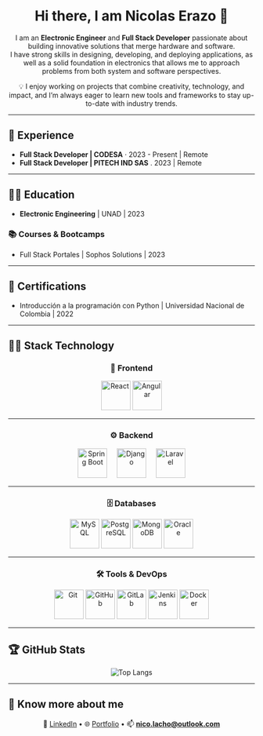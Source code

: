 <div align="center">

# Hi there, I am Nicolas Erazo 👋  

I am an **Electronic Engineer** and **Full Stack Developer** passionate about building innovative solutions that merge hardware and software.  
I have strong skills in designing, developing, and deploying applications, as well as a solid foundation in electronics that allows me to approach problems from both system and software perspectives.  

💡 I enjoy working on projects that combine creativity, technology, and impact, and I’m always eager to learn new tools and frameworks to stay up-to-date with industry trends.  

</div>

---

## 🔨 Experience  
- **Full Stack Developer | CODESA** · 2023 - Present | Remote
- **Full Stack Developer | PITECH IND SAS** . 2023 | Remote

---

## 👨‍🎓 Education  
- **Electronic Engineering** | UNAD | 2023  

### 📚 Courses & Bootcamps  
- Full Stack Portales | Sophos Solutions | 2023  

---

## 📜 Certifications  
- Introducción a la programación con Python | Universidad Nacional de Colombia | 2022  

---

## 👨‍💻 Stack Technology  

<div align="center">

### 🎨 Frontend  
<img src="https://cdn.jsdelivr.net/gh/devicons/devicon/icons/react/react-original.svg" alt="React" width="60"/> 
<img src="https://cdn.jsdelivr.net/gh/devicons/devicon/icons/angularjs/angularjs-original.svg" alt="Angular" width="60"/>

---

### ⚙️ Backend  
<div align="center">

<img src="https://cdn.jsdelivr.net/gh/devicons/devicon/icons/spring/spring-original.svg" alt="Spring Boot" width="60"/> &nbsp;&nbsp;&nbsp;
<img src="https://cdn.jsdelivr.net/gh/devicons/devicon/icons/django/django-plain.svg" alt="Django" width="60"/> &nbsp;&nbsp;&nbsp;
<img src="https://cdn.worldvectorlogo.com/logos/laravel-2.svg" alt="Laravel" width="60"/>

</div>

---

### 🗄️ Databases  
<img src="https://cdn.jsdelivr.net/gh/devicons/devicon/icons/mysql/mysql-original.svg" alt="MySQL" width="60"/>
<img src="https://cdn.jsdelivr.net/gh/devicons/devicon/icons/postgresql/postgresql-original.svg" alt="PostgreSQL" width="60"/>
<img src="https://cdn.jsdelivr.net/gh/devicons/devicon/icons/mongodb/mongodb-original.svg" alt="MongoDB" width="60"/>
<img src="https://cdn.jsdelivr.net/gh/devicons/devicon/icons/oracle/oracle-original.svg" alt="Oracle" width="60"/>

---

### 🛠️ Tools & DevOps  
<img src="https://cdn.jsdelivr.net/gh/devicons/devicon/icons/git/git-original.svg" alt="Git" width="60"/>
<img src="https://cdn.jsdelivr.net/gh/devicons/devicon/icons/github/github-original.svg" alt="GitHub" width="60"/>
<img src="https://cdn.jsdelivr.net/gh/devicons/devicon/icons/gitlab/gitlab-original.svg" alt="GitLab" width="60"/>
<img src="https://cdn.jsdelivr.net/gh/devicons/devicon/icons/jenkins/jenkins-original.svg" alt="Jenkins" width="60"/>
<img src="https://cdn.jsdelivr.net/gh/devicons/devicon/icons/docker/docker-original.svg" alt="Docker" width="60"/>

</div>

---

## 🏆 GitHub Stats  

<div align="center">

![Top Langs](https://github-readme-stats.vercel.app/api/top-langs/?username=nicolaserazo&layout=compact&theme=radical)  

</div>

---

## 🔗 Know more about me  

<div align="center">

💼 [LinkedIn](https://www.linkedin.com/in/nicolaserazo/) • 🌐 [Portfolio](https://nicopage.onrender.com/) • 📫 **nico.lacho@outlook.com**

</div>
